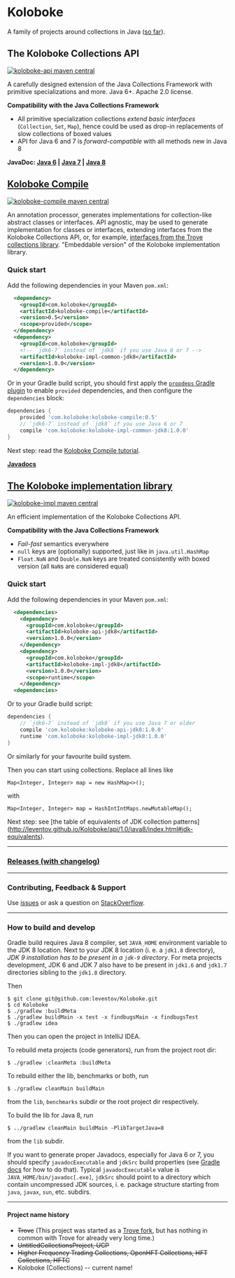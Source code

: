 # Koloboke

A family of projects around collections in Java ([so far](
https://koloboke.com/compile/koloboke-compile-for-languages-other-than-java/)).

## The Koloboke Collections API
[![koloboke-api maven central](
https://maven-badges.herokuapp.com/maven-central/com.koloboke/koloboke-api-jdk8/badge.svg)](
https://maven-badges.herokuapp.com/maven-central/com.koloboke/koloboke-api-jdk8)

A carefully designed extension of the Java Collections Framework with primitive specializations and
more. Java 6+. Apache 2.0 license.

**Compatibility with the Java Collections Framework**

 - All primitive specialization collections *extend basic interfaces* (`Collection`, `Set`, `Map`),
 hence could be used as drop-in replacements of slow collections of boxed values
 - API for Java 6 and 7 is *forward-compatible* with all methods new in Java 8

**JavaDoc: [Java 6](http://leventov.github.io/Koloboke/api/1.0/java6/index.html)
| [Java 7](http://leventov.github.io/Koloboke/api/1.0/java7/index.html)
| [Java 8](http://leventov.github.io/Koloboke/api/1.0/java8/index.html)**

## [Koloboke Compile](https://koloboke.com/compile)
[![koloboke-compile maven central](
https://maven-badges.herokuapp.com/maven-central/com.koloboke/koloboke-compile/badge.svg)](
https://maven-badges.herokuapp.com/maven-central/com.koloboke/koloboke-compile)

An annotation processor, generates implementations for collection-like abstract classes or
interfaces. API agnostic, may be used to generate implementation for classes or interfaces,
extending interfaces from the Koloboke Collections API, or, for example, [interfaces from the Trove
collections library](https://github.com/leventov/trove-over-koloboke-compile). "Embeddable version"
of the Koloboke implementation library.

### Quick start
Add the following dependencies in your Maven `pom.xml`:
```xml
  <dependency>
    <groupId>com.koloboke</groupId>
    <artifactId>koloboke-compile</artifactId>
    <version>0.5</version>
    <scope>provided</scope>
  </dependency>
  <dependency>
    <groupId>com.koloboke</groupId>
    <!-- `jdk6-7` instead of `jdk8` if you use Java 6 or 7 -->
    <artifactId>koloboke-impl-common-jdk8</artifactId>
    <version>1.0.0</version>
  </dependency>
```

Or in your Gradle build script, you should first apply the [`propdeps` Gradle plugin](
https://github.com/spring-projects/gradle-plugins/tree/master/propdeps-plugin#overview) to enable
`provided` dependencies, and then configure the `dependencies` block:
```groovy
dependencies {
    provided 'com.koloboke:koloboke-compile:0.5'
    // `jdk6-7` instead of `jdk8` if you use Java 6 or 7
    compile 'com.koloboke:koloboke-impl-common-jdk8:1.0.0'
}
```

Next step: read the [Koloboke Compile tutorial](compile/tutorial.md).

[**Javadocs**](http://leventov.github.io/Koloboke/compile/0.5/index.html)

## [The Koloboke implementation library](https://koloboke.com/implementation-library)
[![koloboke-impl maven central](
https://maven-badges.herokuapp.com/maven-central/com.koloboke/koloboke-impl-jdk8/badge.svg)](
https://maven-badges.herokuapp.com/maven-central/com.koloboke/koloboke-impl-jdk8)

An efficient implementation of the Koloboke Collections API.

**Compatibility with the Java Collections Framework**
 - *Fail-fast* semantics everywhere
 - `null` keys are (optionally) supported, just like in `java.util.HashMap`
 - `Float.NaN` and `Double.NaN` keys are treated consistently with boxed version
 (all `NaN`s are considered equal)

### Quick start
Add the following dependencies in your Maven `pom.xml`:
```xml
  <dependencies>
    <dependency>
      <groupId>com.koloboke</groupId>
      <artifactId>koloboke-api-jdk8</artifactId>
      <version>1.0.0</version>
    </dependency>
    <dependency>
      <groupId>com.koloboke</groupId>
      <artifactId>koloboke-impl-jdk8</artifactId>
      <version>1.0.0</version>
      <scope>runtime</scope>
    </dependency>
  <dependencies>
```

Or to your Gradle build script:
```groovy
dependencies {
    // `jdk6-7` instead of `jdk8` if you use Java 7 or older
    compile 'com.koloboke:koloboke-api-jdk8:1.0.0'
    runtime 'com.koloboke:koloboke-impl-jdk8:1.0.0'
}
```

Or similarly for your favourite build system.

Then you can start using collections. Replace all lines like

    Map<Integer, Integer> map = new HashMap<>();

with

    Map<Integer, Integer> map = HashIntIntMaps.newMutableMap();

Next step: see [the table of equivalents of JDK collection patterns]
(http://leventov.github.io/Koloboke/api/1.0/java8/index.html#jdk-equivalents).

---

### [Releases (with changelog)](https://github.com/leventov/Koloboke/releases)

---

### Contributing, Feedback & Support
Use [issues](https://github.com/leventov/Koloboke/issues) or ask a question on
[StackOverflow](stackoverflow.com/questions/tagged/koloboke).

---

### How to build and develop
Gradle build requires Java 8 compiler, set `JAVA_HOME` environment variable to the JDK 8 location.
Next to your JDK 8 location (i. e. a `jdk1.8` directory), *JDK 9 installation has to be present in
a `jdk-9` directory*. For meta projects development, JDK 6 and JDK 7 also have to be present in
`jdk1.6` and `jdk1.7` directories sibling to the `jdk1.8` directory.

Then

    $ git clone git@github.com:leventov/Koloboke.git
    $ cd Koloboke
    $ ./gradlew :buildMeta
    $ ./gradlew buildMain -x test -x findbugsMain -x findbugsTest
    $ ./gradlew idea

Then you can open the project in IntelliJ IDEA.

To rebuild meta projects (code generators), run from the project root dir:

    $ ./gradlew :cleanMeta :buildMeta

To rebuild either the lib, benchmarks or both, run

    $ ./gradlew cleanMain buildMain

from the `lib`, `benchmarks` subdir or the root project dir respectively.

To build the lib for Java 8, run

    $ ../gradlew cleanMain buildMain -PlibTargetJava=8
    
from the `lib` subdir.

If you want to generate proper Javadocs, especially for Java 6 or 7, you should specify
`javadocExecutable` and `jdkSrc` build properties (see
[Gradle docs](http://www.gradle.org/docs/2.0/userguide/tutorial_this_and_that.html#sec:gradle_properties_and_system_properties)
for how to do that). Typical `javadocExecutable` value is `JAVA_HOME/bin/javadoc[.exe]`, `jdkSrc`
should point to a directory which contain uncompressed JDK sources, i. e. package structure starting
from `java`, `javax`, `sun`, etc. subdirs.

---

#### Project name history

 - ~~Trove~~ (This project was started as a [Trove fork](https://bitbucket.org/leventov/trove),
   but has nothing in common with Trove for already very long time.)
 - ~~UntitledCollectionsProject, UCP~~
 - ~~Higher Frequency Trading Collections, OpenHFT Collections, HFT Collections, HFTC~~
 - Koloboke (Collections) -- current name!

